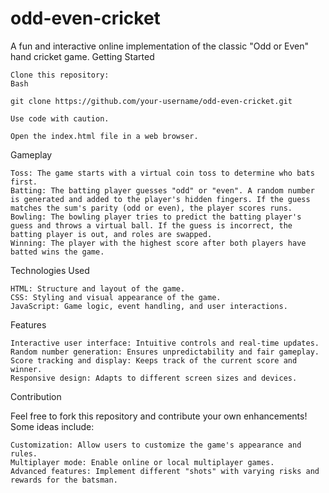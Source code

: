 # odd-even-cricket

A fun and interactive online implementation of the classic "Odd or Even" hand cricket game.
Getting Started

    Clone this repository:
    Bash

    git clone https://github.com/your-username/odd-even-cricket.git

    Use code with caution.

    Open the index.html file in a web browser.

Gameplay

    Toss: The game starts with a virtual coin toss to determine who bats first.
    Batting: The batting player guesses "odd" or "even". A random number is generated and added to the player's hidden fingers. If the guess matches the sum's parity (odd or even), the player scores runs.
    Bowling: The bowling player tries to predict the batting player's guess and throws a virtual ball. If the guess is incorrect, the batting player is out, and roles are swapped.
    Winning: The player with the highest score after both players have batted wins the game.

Technologies Used

    HTML: Structure and layout of the game.
    CSS: Styling and visual appearance of the game.
    JavaScript: Game logic, event handling, and user interactions.

Features

    Interactive user interface: Intuitive controls and real-time updates.
    Random number generation: Ensures unpredictability and fair gameplay.
    Score tracking and display: Keeps track of the current score and winner.
    Responsive design: Adapts to different screen sizes and devices.

Contribution

Feel free to fork this repository and contribute your own enhancements! Some ideas include:

    Customization: Allow users to customize the game's appearance and rules.
    Multiplayer mode: Enable online or local multiplayer games.
    Advanced features: Implement different "shots" with varying risks and rewards for the batsman.
